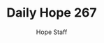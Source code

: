 ---
image: /assets/img/daily-hope-default-artwork.png
title: Daily Hope 267
number: 267
categories:
  - Daily Hope
author: Hope Staff
notes: Daily Hope 267
embed: >-
  <iframe src="https://open.spotify.com/embed/episode/0ZMtmE5mUXb1yTtCO7kJr5?utm_source=generator" width="400px" height="102px" frameborder=“0" scrolling=“no”></iframe>
---
